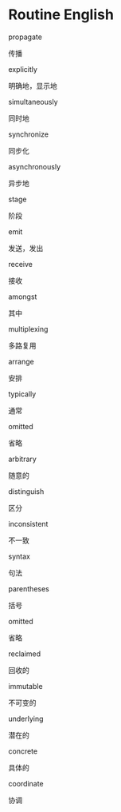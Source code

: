 # Routine English



propagate

传播



explicitly

明确地，显示地



simultaneously

同时地



synchronize

同步化



asynchronously

异步地



stage

阶段



emit

发送，发出



receive

接收



amongst

其中



multiplexing 

多路复用



arrange

安排	



typically

通常



omitted

省略



arbitrary

随意的



distinguish

区分



inconsistent

不一致



 syntax

句法



parentheses

括号



omitted

省略



reclaimed

回收的



immutable

不可变的



underlying

潜在的	



concrete

具体的



coordinate

协调































